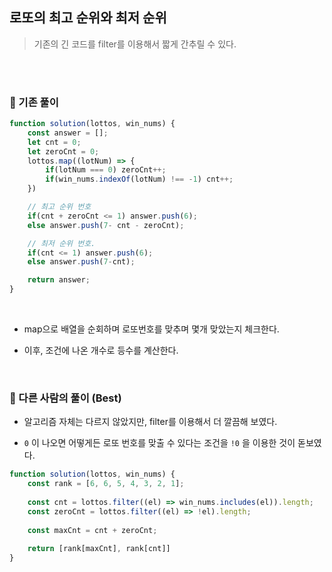 ## 로또의 최고 순위와 최저 순위
> 기존의 긴 코드를 filter를 이용해서 짧게 간추릴 수 있다.   

<br><br>

### 🪫 기존 풀이    

```javascript
function solution(lottos, win_nums) {
    const answer = [];
    let cnt = 0;
    let zeroCnt = 0;
    lottos.map((lotNum) => {
        if(lotNum === 0) zeroCnt++;
        if(win_nums.indexOf(lotNum) !== -1) cnt++;
    })

    // 최고 순위 번호
    if(cnt + zeroCnt <= 1) answer.push(6);
    else answer.push(7- cnt - zeroCnt);

    // 최저 순위 번호.  
    if(cnt <= 1) answer.push(6);
    else answer.push(7-cnt);

    return answer;
}

```   

<br>

- map으로 배열을 순회하며 로또번호를 맞추며 몇개 맞았는지 체크한다.    

- 이후, 조건에 나온 개수로 등수를 계산한다.   

<br>

### 🔋 다른 사람의 풀이 (Best)    

- 알고리즘 자체는 다르지 않았지만, filter를 이용해서 더 깔끔해 보였다.     

- `0` 이 나오면 어떻게든 로또 번호를 맞출 수 있다는 조건을 `!0` 을 이용한 것이 돋보였다.


```javascript
function solution(lottos, win_nums) {
    const rank = [6, 6, 5, 4, 3, 2, 1];
    
    const cnt = lottos.filter((el) => win_nums.includes(el)).length;
    const zeroCnt = lottos.filter((el) => !el).length;
    
    const maxCnt = cnt + zeroCnt;
    
    return [rank[maxCnt], rank[cnt]]
}
```